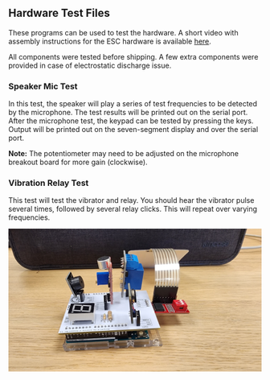 ## Hardware Test Files

These programs can be used to test the hardware. 
A short video with assembly instructions for the ESC hardware is available [here](https://tinyurl.com/Microelectronics2025-assembly).

All components were tested before shipping. A few extra components were provided in case of electrostatic discharge issue.

### Speaker Mic Test

In this test, the speaker will play a series of test frequencies to be detected by the microphone. The test results will be printed out on the serial port.
After the microphone test, the keypad can be tested by pressing the keys. Output will be printed out on the seven-segment display and over the serial port.

**Note:** The potentiometer may need to be adjusted on the microphone breakout board for more gain (clockwise).

### Vibration Relay Test

This test will test the vibrator and relay. You should hear the vibrator pulse several times, followed by several relay clicks. This will repeat over varying frequencies.

<img src="https://github.com/TrustworthyComputing/Security_Challenge_2025/blob/main/challenges/hardware_setup/BoardSetup.jpg" alt="2025Board" align="center"  title="Security Challenge 2025 Board Setup">

